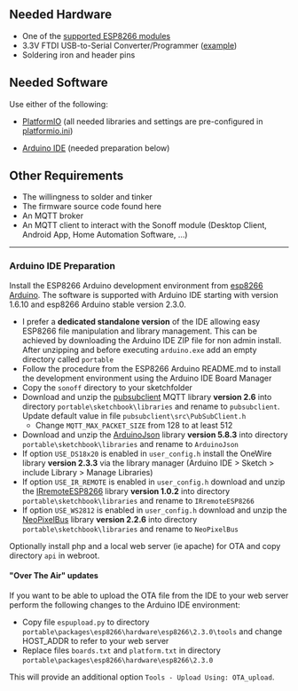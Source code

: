## Needed Hardware

* One of the [supported ESP8266 modules](https://github.com/arendst/Sonoff-Tasmota/blob/master/README.md)
* 3.3V FTDI USB-to-Serial Converter/Programmer ([example](https://www.sparkfun.com/products/9873))
* Soldering iron and header pins

## Needed Software

Use either of the following:

* [PlatformIO](http://platformio.org) (all needed libraries and settings are pre-configured in [platformio.ini](https://github.com/arendst/Sonoff-Tasmota/blob/master/platformio.ini))

* [Arduino IDE](https://www.arduino.cc/en/Main/Software) (needed preparation below)

## Other Requirements

* The willingness to solder and tinker
* The firmware source code found here
* An MQTT broker
* An MQTT client to interact with the Sonoff module (Desktop Client, Android App, Home Automation Software, ...)

----

### Arduino IDE Preparation

Install the ESP8266 Arduino development environment from [esp8266 Arduino](https://github.com/esp8266/Arduino). The software is supported with Arduino IDE starting with version 1.6.10 and esp8266 Arduino stable version 2.3.0.

- I prefer a **dedicated standalone version** of the IDE allowing easy ESP8266 file manipulation and library management. This can be achieved by downloading the Arduino IDE ZIP file for non admin install. After unzipping and before executing ``arduino.exe`` add an empty directory called ``portable``
- Follow the procedure from the ESP8266 Arduino README.md to install the development environment using the Arduino IDE Board Manager
- Copy the ``sonoff`` directory to your sketchfolder
- Download and unzip the [pubsubclient](https://github.com/knolleary/pubsubclient/releases) MQTT library **version 2.6** into directory ``portable\sketchbook\libraries`` and rename to ``pubsubclient``. Update default value in file ``pubsubclient\src\PubSubClient.h``  
  - Change ``MQTT_MAX_PACKET_SIZE`` from 128 to at least 512  
- Download and unzip the [ArduinoJson](https://github.com/bblanchon/ArduinoJson/releases/tag/v5.8.3
) library **version 5.8.3** into directory ``portable\sketchbook\libraries`` and rename to ``ArduinoJson``
- If option ``USE_DS18x20`` is enabled in ``user_config.h`` install the OneWire library **version 2.3.3** via the library manager (Arduino IDE > Sketch > include Library > Manage Libraries)
- If option ``USE_IR_REMOTE`` is enabled in ``user_config.h`` download and unzip the [IRremoteESP8266](https://github.com/markszabo/IRremoteESP8266/releases/tag/v1.0.2) library **version 1.0.2** into directory ``portable\sketchbook\libraries`` and rename to ``IRremoteESP8266``
- If option ``USE_WS2812`` is enabled in ``user_config.h`` download and unzip the [NeoPixelBus](https://github.com/Makuna/NeoPixelBus/releases/tag/2.2.6) library **version 2.2.6** into directory ``portable\sketchbook\libraries`` and rename to ``NeoPixelBus``

Optionally install php and a local web server (ie apache) for OTA and copy directory ``api`` in webroot.

#### "Over The Air" updates
If you want to be able to upload the OTA file from the IDE to your web server perform the following changes to the Arduino IDE environment:

- Copy file ``espupload.py`` to directory ``portable\packages\esp8266\hardware\esp8266\2.3.0\tools`` and change HOST_ADDR to refer to your web server
- Replace files ``boards.txt`` and ``platform.txt`` in directory ``portable\packages\esp8266\hardware\esp8266\2.3.0``

This will provide an additional option ``Tools - Upload Using: OTA_upload``.
